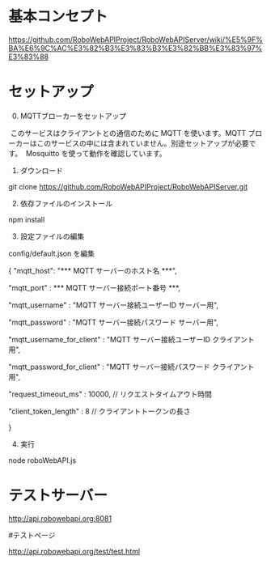 # 基本コンセプト

https://github.com/RoboWebAPIProject/RoboWebAPIServer/wiki/%E5%9F%BA%E6%9C%AC%E3%82%B3%E3%83%B3%E3%82%BB%E3%83%97%E3%83%88


# セットアップ

0. MQTTブローカーをセットアップ

  このサービスはクライアントとの通信のために MQTT を使います。MQTT ブローカーはこのサービスの中には含まれていません。別途セットアップが必要です。
  Mosquitto を使って動作を確認しています。


1. ダウンロード

 git clone https://github.com/RoboWebAPIProject/RoboWebAPIServer.git

2. 依存ファイルのインストール

 npm install

3. 設定ファイルの編集

 config/default.json を編集


  {
   "mqtt_host": "*** MQTT サーバーのホスト名 ***",
   
   "mqtt_port" : *** MQTT サーバー接続ポート番号 ***,
   
   "mqtt_username" : "MQTT サーバー接続ユーザーID サーバー用",
   
   "mqtt_password" : "MQTT サーバー接続パスワード サーバー用",
   
   "mqtt_username_for_client" : "MQTT サーバー接続ユーザーID クライアント用",
   
   "mqtt_password_for_client" : "MQTT サーバー接続パスワード クライアント用",
   
   "request_timeout_ms" : 10000, // リクエストタイムアウト時間
   
   "client_token_length" : 8  // クライアントトークンの長さ
   
  }

4. 実行

 node roboWebAPI.js 


# テストサーバー

http://api.robowebapi.org:8081

#テストページ

http://api.robowebapi.org/test/test.html

